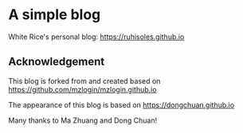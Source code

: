 # A simple blog

White Rice's personal blog: https://ruhisoles.github.io

## Acknowledgement

This blog is forked from and created based on https://github.com/mzlogin/mzlogin.github.io

The appearance of this blog is based on https://dongchuan.github.io

Many thanks to Ma Zhuang and Dong Chuan!
